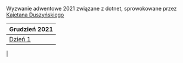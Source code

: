 Wyzwanie adwentowe 2021 związane z dotnet, sprowokowane przez [Kajetana Duszyńskiego](https://szkoladotneta.pl)

Grudzień 2021|
------------ |
[Dzień 1](dzień1/)|
|